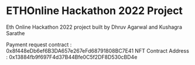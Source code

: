 # ETHOnline Hackathon 2022 Project

Eth Online Hackathon 2022 project built by Dhruv Agarwal and Kushagra Sarathe

Payment request contract : 0x8f448eDb6ef6B3DA657e267eFd68791808BC7E41
NFT Contract Address : 0x13884fb9f697F4d37B44Bfe0C5f2DF8D530cBD4e
